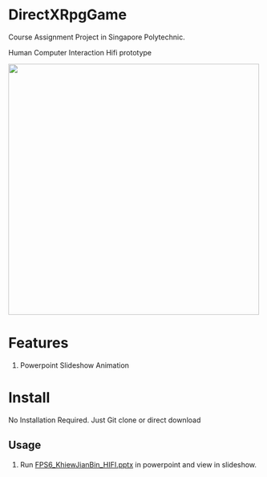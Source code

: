 # DirectXRpgGame
  Course Assignment Project in Singapore Polytechnic.

  Human Computer Interaction Hifi prototype
  
  <img src="https://user-images.githubusercontent.com/5699978/192796687-590416f7-c860-4404-b159-654234cf256f.png" width="500">

# Features
  1. Powerpoint Slideshow Animation

# Install
  No Installation Required. Just Git clone or direct download

## Usage
1. Run [FPS6_KhiewJianBin_HIFI.pptx](https://github.com/KhiewJianBin/HCI-Hifi-prototype/blob/main/FPS6_KhiewJianBin_HIFI.pptx) in powerpoint and view in slideshow.
